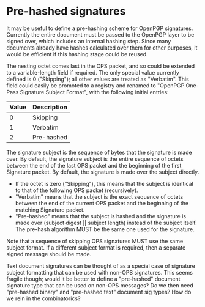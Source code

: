 # Pre-hashed signatures

It may be useful to define a pre-hashing scheme for OpenPGP signatures.
Currently the entire document must be passed to the OpenPGP layer to be signed over, which includes an internal hashing step.
Since many documents already have hashes calculated over them for other purposes, it would be efficient if this hashing stage could be reused.

The nesting octet comes last in the OPS packet, and so could be extended to a variable-length field if required.
The only special value currently defined is 0 ("Skipping"); all other values are treated as "Verbatim".
This field could easily be promoted to a registry and renamed to "OpenPGP One-Pass Signature Subject Format", with the following initial entries:

Value   | Description
--------|-----------------------
0       | Skipping
1       | Verbatim
2       | Pre-hashed

The signature subject is the sequence of bytes that the signature is made over.
By default, the signature subject is the entire sequence of octets between the end of the last OPS packet and the beginning of the first Signature packet.
By default, the signature is made over the subject directly.

* If the octet is zero ("Skipping"), this means that the subject is identical to that of the following OPS packet (recursively).
* "Verbatim" means that the subject is the exact sequence of octets between the end of the current OPS packet and the beginning of the matching Signature packet.
* "Pre-hashed" means that the subject is hashed and the signature is made over (subject digest || subject length) instead of the subject itself.
    The pre-hash algorithm MUST be the same one used for the signature.

Note that a sequence of skipping OPS signatures MUST use the same subject format.
If a different subject format is required, then a separate signed message should be made.

Text document signatures can be thought of as a special case of signature subject formatting that can be used with non-OPS signatures.
This seems fragile though; would it be better to define a "pre-hashed" document signature type that can be used on non-OPS messages?
Do we then need "pre-hashed binary" and "pre-hashed text" document sig types?
How do we rein in the combinatorics?
